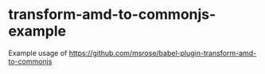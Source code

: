 # transform-amd-to-commonjs-example
Example usage of https://github.com/msrose/babel-plugin-transform-amd-to-commonjs
